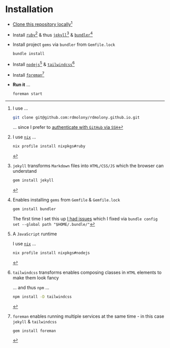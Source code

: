 # Installation

- [Clone this repository locally](https://docs.github.com/en/repositories/creating-and-managing-repositories/cloning-a-repository)[^GITHUB]

- Install [`ruby`](https://ruby-lang.org/)[^RUBY] & thus [`jekyll`](https://jekyllrb.com/)[^JEKYLL] & [`bundler`](https://github.com/rubygems/bundler)[^BUNDLER]
    
- Install project `gems` via `bundler` from `Gemfile.lock`

    ```sh
    bundle install
    ```

- Install [`nodejs`](https://nodejs.org/)[^NODEJS] & [`tailwindcss`](https://tailwindcss.com/)[^TAILWIND]

- Install [`foreman`](https://github.com/ddollar/foreman)[^FOREMAN]

- **Run it** ...

    ```sh
    foreman start
    ```


[^BUNDLER]:
    
    Enables installing `gems` from `Gemfile` & `Gemfile.lock` 

    ```sh
    gem install bundler
    ```

    The first time I set this up [I had issues](https://github.com/rdmolony/til/blob/2b968e9e27516516c1afdbd979a4e183f640acae/til/fix-gem-not-installed-on-my-machine.md) which I fixed via `bundle config set --global path "$HOME/.bundle/"`

[^FOREMAN]:

    `foreman` enables running multiple services at the same time - in this case `jekyll` & `tailwindcss`

    ```sh
    gem install foreman
    ```

[^GITHUB]:

    I use ...

    ```sh
    git clone git@github.com:rdmolony/rdmolony.github.io.git
    ```

    ... since I prefer to [authenticate with `GitHub` via `SSH`](https://docs.github.com/en/authentication/connecting-to-github-with-ssh)

[^JEKYLL]:
    
    `jekyll` transforms `Markdown` files into `HTML/CSS/JS` which the browser can understand

    ```sh
    gem install jekyll
    ```

[^NIX]: As of 2023, `nix` only works on `Linux` & `MacOS`

[^NODEJS]:

    A `JavaScript` runtime

    I use [`nix`](https://github.com/DeterminateSystems/nix-installer)[^NIX] ...

    ```sh
    nix profile install nixpkgs#nodejs
    ```

[^RUBY]:

    I use [`nix`](https://github.com/DeterminateSystems/nix-installer)[^NIX] ...

    ```sh
    nix profile install nixpkgs#ruby
    ```

[^TAILWIND]:

    `tailwindcss` transforms enables composing classes in `HTML` elements to make them look fancy

    ... and thus `npm` ...

    ```sh
    npm install -D tailwindcss
    ```
